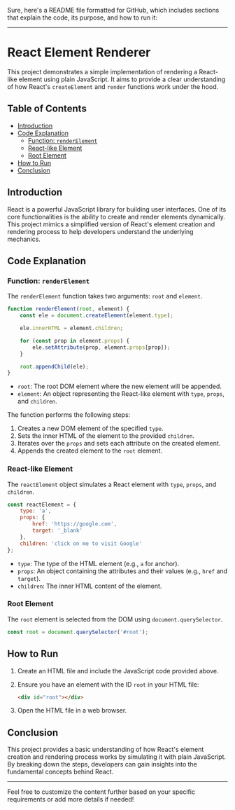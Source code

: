 Sure, here's a README file formatted for GitHub, which includes sections that explain the code, its purpose, and how to run it:

---

# React Element Renderer

This project demonstrates a simple implementation of rendering a React-like element using plain JavaScript. It aims to provide a clear understanding of how React's `createElement` and `render` functions work under the hood.

## Table of Contents

- [Introduction](#introduction)
- [Code Explanation](#code-explanation)
  - [Function: `renderElement`](#function-renderElement)
  - [React-like Element](#react-like-element)
  - [Root Element](#root-element)
- [How to Run](#how-to-run)
- [Conclusion](#conclusion)

## Introduction

React is a powerful JavaScript library for building user interfaces. One of its core functionalities is the ability to create and render elements dynamically. This project mimics a simplified version of React's element creation and rendering process to help developers understand the underlying mechanics.

## Code Explanation

### Function: `renderElement`

The `renderElement` function takes two arguments: `root` and `element`.

```javascript
function renderElement(root, element) {
    const ele = document.createElement(element.type);

    ele.innerHTML = element.children;

    for (const prop in element.props) {
        ele.setAttribute(prop, element.props[prop]);
    }

    root.appendChild(ele);
}
```

- `root`: The root DOM element where the new element will be appended.
- `element`: An object representing the React-like element with `type`, `props`, and `children`.

The function performs the following steps:
1. Creates a new DOM element of the specified `type`.
2. Sets the inner HTML of the element to the provided `children`.
3. Iterates over the `props` and sets each attribute on the created element.
4. Appends the created element to the `root` element.

### React-like Element

The `reactElement` object simulates a React element with `type`, `props`, and `children`.

```javascript
const reactElement = {
    type: 'a',
    props: {
        href: 'https://google.com',
        target: '_blank'
    },
    children: 'click on me to visit Google'
};
```

- `type`: The type of the HTML element (e.g., `a` for anchor).
- `props`: An object containing the attributes and their values (e.g., `href` and `target`).
- `children`: The inner HTML content of the element.

### Root Element

The `root` element is selected from the DOM using `document.querySelector`.

```javascript
const root = document.querySelector('#root');
```

## How to Run

1. Create an HTML file and include the JavaScript code provided above.
2. Ensure you have an element with the ID `root` in your HTML file:

    ```html
    <div id="root"></div>
    ```

3. Open the HTML file in a web browser.

## Conclusion

This project provides a basic understanding of how React's element creation and rendering process works by simulating it with plain JavaScript. By breaking down the steps, developers can gain insights into the fundamental concepts behind React.

---

Feel free to customize the content further based on your specific requirements or add more details if needed!